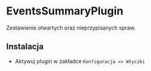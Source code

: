 # EventsSummaryPlugin

Zestawienie otwartych oraz nieprzypisanych spraw.

## Instalacja 

* Aktywuj plugin w zakładce `Konfiguracja => Wtyczki`

